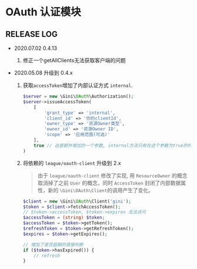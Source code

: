 # OAuth 认证模块

## RELEASE LOG

- 2020.07.02 0.4.13
  1. 修正一个getAllClients无法获取客户端的问题

- 2020.05.08 升级到 0.4.x

  1. 获取`accessToken`增加了内部认证方式 `internal`.
     ```php
     $server = new \Gini\OAuth\Authorization();
     $server->issueAccessToken(
         [
             'grant_type' => 'internal',
             'client_id' => '你的clientId',
             'owner_type' => '资源Owner类型',
             'owner_id' => '资源Owner ID',
             'scope' => '应用范围(可选)'
         ],
         true // 这是额外增加的一个参数, internal方法只有在这个参数为true的时候才可用, 避免外界意外传入不安全的参数绕过认证
     )
     ```
  2. 将依赖的 `league/oauth-client` 升级到 2.x

     > 由于 `league/oauth-client` 修改了实现, 用 `ResourceOwner` 的概念取消掉了之前 `User` 的概念，同时 `AccessToken` 封闭了内部数据属性，新的 `\Gini\OAuth\Client`的调用产生了变化。

     ```php
     $client = new \Gini\OAuth\Client('gini');
     $token = $client->fetchAccessToken();
     // $token->accessToken, $token->expires 无法访问
     $accessToken = (string) $token;
     $accessToken = $token->getToken();
     $refreshToken = $token->getRefreshToken();
     $expires = $token->getExpires();

     // 增加了是否超期的直接判断
     if ($token->hasExpired()) {
         // refresh
     }
     ```
